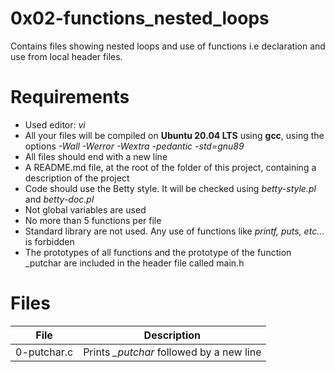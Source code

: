 # 0x02-functions_nested_loops
Contains files showing nested loops and use of functions i.e declaration and use from local header files.

# Requirements
- Used editor: *vi*
- All your files will be compiled on **Ubuntu 20.04 LTS** using **gcc**, using the options *-Wall -Werror -Wextra -pedantic -std=gnu89*
- All files should end with a new line
- A README.md file, at the root of the folder of this project, containing a description of the project
- Code should use the Betty style. It will be checked using *betty-style.pl* and *betty-doc.pl*
- Not global variables are used
- No more than 5 functions per file
- Standard library are not used. Any use of functions like *printf, puts, etc…* is forbidden
- The prototypes of all functions and the prototype of the function _putchar are included in the header file called main.h

# Files
| File | Description |
|------|-------------|
| 0-putchar.c | Prints *_putchar* followed by a new line |
